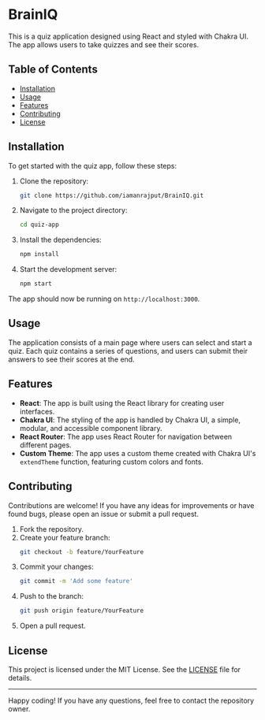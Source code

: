 # BrainIQ

This is a quiz application designed using React and styled with Chakra UI. The app allows users to take quizzes and see their scores.

## Table of Contents
- [Installation](#installation)
- [Usage](#usage)
- [Features](#features)
- [Contributing](#contributing)
- [License](#license)

## Installation

To get started with the quiz app, follow these steps:

1. Clone the repository:
    ```bash
    git clone https://github.com/iamanrajput/BrainIQ.git
    ```

2. Navigate to the project directory:
    ```bash
    cd quiz-app
    ```

3. Install the dependencies:
    ```bash
    npm install
    ```

4. Start the development server:
    ```bash
    npm start
    ```

The app should now be running on `http://localhost:3000`.

## Usage

The application consists of a main page where users can select and start a quiz. Each quiz contains a series of questions, and users can submit their answers to see their scores at the end.

## Features

- **React**: The app is built using the React library for creating user interfaces.
- **Chakra UI**: The styling of the app is handled by Chakra UI, a simple, modular, and accessible component library.
- **React Router**: The app uses React Router for navigation between different pages.
- **Custom Theme**: The app uses a custom theme created with Chakra UI's `extendTheme` function, featuring custom colors and fonts.


## Contributing

Contributions are welcome! If you have any ideas for improvements or have found bugs, please open an issue or submit a pull request.

1. Fork the repository.
2. Create your feature branch:
    ```bash
    git checkout -b feature/YourFeature
    ```
3. Commit your changes:
    ```bash
    git commit -m 'Add some feature'
    ```
4. Push to the branch:
    ```bash
    git push origin feature/YourFeature
    ```
5. Open a pull request.

## License

This project is licensed under the MIT License. See the [LICENSE](LICENSE) file for details.

---

Happy coding! If you have any questions, feel free to contact the repository owner.


